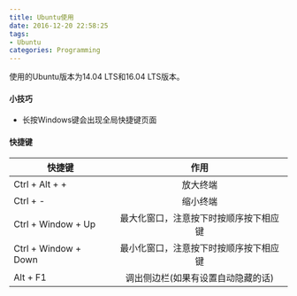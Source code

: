 ```yaml
---
title: Ubuntu使用
date: 2016-12-20 22:58:25
tags:
- Ubuntu
categories: Programming
---
```


使用的Ubuntu版本为14.04 LTS和16.04 LTS版本。

#### 小技巧

* 长按Windows键会出现全局快捷键页面

#### 快捷键

| 快捷键 | 作用 |
| ----------------- |:-------------:|
| Ctrl + Alt + + | 放大终端 |
| Ctrl + - | 缩小终端 |
| Ctrl + Window + Up | 最大化窗口，注意按下时按顺序按下相应键 |
| Ctrl + Window + Down | 最小化窗口，注意按下时按顺序按下相应键 |
| Alt + F1 | 调出侧边栏(如果有设置自动隐藏的话) |
